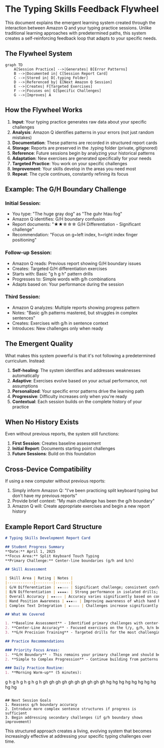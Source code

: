 # The Typing Skills Feedback Flywheel

This document explains the emergent learning system created through the interaction between Amazon Q and your typing practice sessions. Unlike traditional learning approaches with predetermined paths, this system creates a self-reinforcing feedback loop that adapts to your specific needs.

## The Flywheel System

```mermaid
graph TD
    A[Session Practice] -->|Generates| B[Error Patterns]
    B -->|Documented in| C[Session Report Card]
    C -->|Stored in| D[.typing Folder]
    D -->|Referenced by| E[Next Amazon Q Session]
    E -->|Creates| F[Targeted Exercises]
    F -->|Focuses on| G[Specific Challenges]
    G -->|Improves| A
```

## How the Flywheel Works

1. **Input**: Your typing practice generates raw data about your specific challenges
2. **Analysis**: Amazon Q identifies patterns in your errors (not just random mistakes)
3. **Documentation**: These patterns are recorded in structured report cards
4. **Storage**: Reports are preserved in the .typing folder (private, gitignored)
5. **Reference**: Future sessions begin by analyzing your historical patterns
6. **Adaptation**: New exercises are generated specifically for your needs
7. **Targeted Practice**: You work on your specific challenges
8. **Improvement**: Your skills develop in the areas you need most
9. **Repeat**: The cycle continues, constantly refining its focus

## Example: The G/H Boundary Challenge

### Initial Session:
- You type: "The huge gray dog" as "The guhr htau fog"
- Amazon Q identifies: G/H boundary confusion
- Report documents: "★★☆☆☆ G/H Differentiation - Significant challenge"
- Recommendation: "Focus on g=left index, h=right index finger positioning"

### Follow-up Session:
- Amazon Q reads: Previous report showing G/H boundary issues
- Creates: Targeted G/H differentiation exercises
- Starts with: Basic "g h g h" pattern drills
- Progresses to: Simple words with g/h combinations
- Adapts based on: Your performance during the session

### Third Session:
- Amazon Q analyzes: Multiple reports showing progress pattern
- Notes: "Basic g/h patterns mastered, but struggles in complex sentences"
- Creates: Exercises with g/h in sentence context
- Introduces: New challenges only when ready

## The Emergent Quality

What makes this system powerful is that it's not following a predetermined curriculum. Instead:

1. **Self-healing**: The system identifies and addresses weaknesses automatically
2. **Adaptive**: Exercises evolve based on your actual performance, not assumptions
3. **Personalized**: Your specific error patterns drive the learning path
4. **Progressive**: Difficulty increases only when you're ready
5. **Contextual**: Each session builds on the complete history of your practice

## When No History Exists

Even without previous reports, the system still functions:

1. **First Session**: Creates baseline assessment
2. **Initial Report**: Documents starting point challenges
3. **Future Sessions**: Build on this foundation

## Cross-Device Compatibility

If using a new computer without previous reports:

1. Simply inform Amazon Q: "I've been practicing split keyboard typing but don't have my previous reports"
2. Provide brief context: "My main challenge has been the g/h boundary"
3. Amazon Q will: Create appropriate exercises and begin a new report history

## Example Report Card Structure

```markdown
# Typing Skills Development Report Card

## Student Progress Summary
**Date:** April 1, 2025  
**Focus Area:** Split Keyboard Touch Typing  
**Primary Challenge:** Center-line boundaries (g/h and b/n)

## Skill Assessment

| Skill Area | Rating | Notes |
|------------|--------|-------|
| G/H Differentiation | ★★☆☆☆ | Significant challenge; consistent confusion between g and h |
| B/N Differentiation | ★★★★☆ | Strong performance in isolated drills; some regression in complex text |
| Overall Accuracy | ★★☆☆☆ | Accuracy varies significantly based on context complexity |
| Hand Position Awareness | ★★★☆☆ | Improving awareness of which hand handles which keys |
| Complex Text Integration | ★☆☆☆☆ | Challenges increase significantly with sentence complexity |

## What We Covered

1. **Baseline Assessment** - Identified primary challenges with center-line boundaries
2. **Center-Line Accuracy** - Focused exercises on the t/y, g/h, b/n boundaries
3. **G/H Precision Training** - Targeted drills for the most challenging boundary

## Practice Recommendations

### Priority Focus Areas:
1. **G/H Boundary** - This remains your primary challenge and should be the main focus
2. **Simple to Complex Progression** - Continue building from patterns to words to sentences

### Daily Practice Routine:
1. **Morning Warm-up** (5 minutes):
   ```
   g h g h g h g h g h
   gh gh gh gh gh gh gh gh gh gh
   hg hg hg hg hg hg hg hg hg hg
   ```

## Next Session Goals
1. Reassess g/h boundary accuracy
2. Introduce more complex sentence structures if progress is sufficient
3. Begin addressing secondary challenges (if g/h boundary shows improvement)
```

This structured approach creates a living, evolving system that becomes increasingly effective at addressing your specific typing challenges over time.
